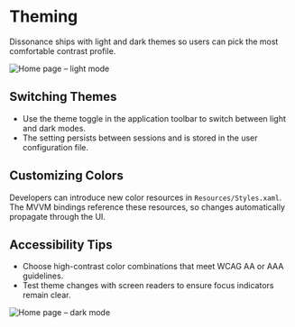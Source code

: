 # Theming

Dissonance ships with light and dark themes so users can pick the most comfortable contrast profile.

![Home page – light mode](../Dissonance/Assets/Wiki/home_page_light_mode.png)

## Switching Themes

- Use the theme toggle in the application toolbar to switch between light and dark modes.
- The setting persists between sessions and is stored in the user configuration file.

## Customizing Colors

Developers can introduce new color resources in `Resources/Styles.xaml`. The MVVM bindings reference these resources, so changes automatically propagate through the UI.

## Accessibility Tips

- Choose high-contrast color combinations that meet WCAG AA or AAA guidelines.
- Test theme changes with screen readers to ensure focus indicators remain clear.

![Home page – dark mode](../Dissonance/Assets/Wiki/home_page_dark_mode.png)
